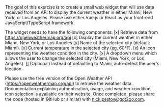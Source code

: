 The goal of this exercise is to create a small web widget that will use data received from an API
to display the current weather in either Miami, New York, or Los Angeles.
Please use either Vue.js or React as your front-end JavaScript/TypeScript framework.

The widget needs to have the following components:
[x] Retrieve data from https://openweathermap.org/api
[x] Display the current weather in either Miami, New York, or Los Angeles
[x] Name of the selected city (default: Miami).
[x] Current temperature in the selected city (eg. 60°F).
[x] An icon representing the weather condition in the city.
[x] A dropdown menu which allows the user to change the selected city (Miami, New York,
or Los Angeles).
[] (Optional) Instead of defaulting to Miami, auto-detect the user's location.

Please use the free version of the Open Weather API (https://openweathermap.org/api) to
retrieve the weather data. Documentation explaining authentication, usage, and weather
condition icon selection is available on their website.
Once completed, please share the code (hosted in GitHub or similar) with
nick.pestov@got2go.com.
